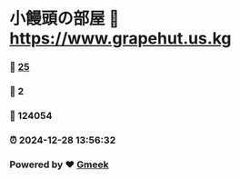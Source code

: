 # 小饅頭の部屋 :link: https://www.grapehut.us.kg 
### :page_facing_up: [25](https://www.grapehut.us.kg/tag.html) 
### :speech_balloon: 2 
### :hibiscus: 124054 
### :alarm_clock: 2024-12-28 13:56:32 
### Powered by :heart: [Gmeek](https://github.com/Meekdai/Gmeek)
